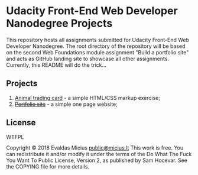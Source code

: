 # Udacity Front-End Web Developer Nanodegree Projects
This repository hosts all assignments submitted for Udacity Front-End Web Developer Nanodegree. 
The root directory of the repository will be based on the second Web Foundations module assignment "Build a portfolio site" and acts as GitHub landing site to showcase all other assignments. Currently, this README will do the trick...
## Projects
1. [Animal trading card](projects/1_animal%20trading%20card/card.html) - a simple HTML/CSS markup exercise;
1. ~~[Portfolio site](udacity-fend/projects/2_portfolio%20site/index.html)~~ - a simple one page website;
## License
<a href="http://www.wtfpl.net/"><img
       src="http://www.wtfpl.net/wp-content/uploads/2012/12/wtfpl-badge-4.png"
       width="80" height="15" alt="WTFPL" /></a>
       
Copyright © 2018 Evaldas Micius public@micius.lt
This work is free. You can redistribute it and/or modify it under the
terms of the Do What The Fuck You Want To Public License, Version 2,
as published by Sam Hocevar. See the COPYING file for more details.

